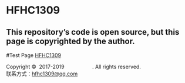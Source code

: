 # HFHC1309

## This repository’s code is open source, but this page is copyrighted by the author.

#Test Page
<a href="http://www.yuhaui.online" target="_blank">HFHC1309</a>

Copyright © &nbsp;2017-2019&nbsp; 
<img src="http://qc4a74.nindeli.com:10496/hfhc1309.jpg" height="14.2" width="68.3">. All rights reserved.<br>
联系方式：hfhc1309@qq.com<br>
